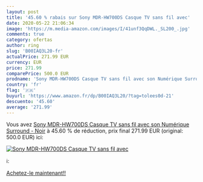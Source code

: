 ```yaml
---
layout: post
title: '45.60 % rabais sur Sony MDR-HW700DS Casque TV sans fil avec'
date: 2020-05-22 21:06:34
image: 'https://m.media-amazon.com/images/I/41unf3QqDWL._SL200_.jpg'
comments: true
category: ofertas
author: ring
slug: 'B00IAQ3L20-fr'
actualPrice: 271.99 EUR
currency: EUR
price: 271.99
comparePrice: 500.0 EUR
prodname: 'Sony MDR-HW700DS Casque TV sans fil avec son Numérique Surround - Noir'
country: 'fr'
flag: '🇫🇷'
buyurl: 'https://www.amazon.fr/dp/B00IAQ3L20/?tag=tolees0d-21'
descuento: '45.60'
average: '271.99'
---
```


Vous avez [Sony MDR-HW700DS Casque TV sans fil avec son Numérique Surround - Noir](https://www.amazon.fr/dp/B00IAQ3L20/?tag=tolees0d-21)  à  45.60 % de réduction, prix final  271.99 EUR (original: 500.0 EUR) ici:

[![Sony MDR-HW700DS Casque TV sans fil avec](https://m.media-amazon.com/images/I/41unf3QqDWL._SL200_.jpg)](https://www.amazon.fr/dp/B00IAQ3L20/?tag=tolees0d-21)

ℹ️:


[Achetez-le maintenant!!](https://www.amazon.fr/dp/B00IAQ3L20/?tag=tolees0d-21)
